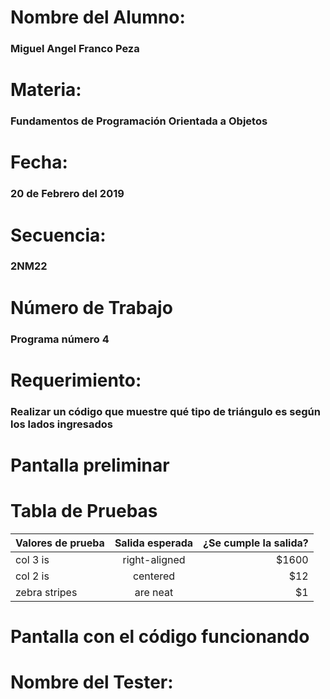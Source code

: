 <!-- ![Image of Interfaz]( "Optional Title") -->
<dl>
  <h1>Nombre del Alumno:</h1>
  <h3>Miguel Angel Franco Peza</h3>

  <h1>Materia:</h1>
  <h3>Fundamentos de Programación Orientada a Objetos</h3>

  <h1>Fecha:</h1>
  <h3>20 de Febrero del 2019</h3>

  <h1>Secuencia:</h1>
  <h3>2NM22</h3>

  <h1>Número de Trabajo</h1>
  <h3>Programa número 4</h3>

  <h1>Requerimiento:</h1>
  <h3>Realizar un código que muestre qué tipo de triángulo es según los lados ingresados</h3>

  <h1>Pantalla preliminar</h1>

  <h1>Tabla de Pruebas</h1>
</dl>

| Valores de prueba  | Salida esperada           | ¿Se cumple la salida?  |
| -------------      |:------------------------: | ---------------------: |
| col 3 is           | right-aligned             | $1600                  |
| col 2 is           | centered                  |   $12                  |
| zebra stripes      | are neat                  |    $1                  |

<dl>
  <h1>Pantalla con el código funcionando</h1>

  <h1>Nombre del Tester:</h1>
</dl>


<!-- Fundamentos de Programación Orientada a Objetos
##Fecha: 
20 de Febrero del 2018
#Secuencia:
2NM22
#Número de Trabajo:
4
#Requerimiento:
Saber el tipo de triangulo a partir de los lados dados por el cliente


# -->